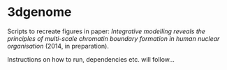 3dgenome
========

Scripts to recreate figures in paper: _Integrative modelling reveals the principles of multi-scale chromatin boundary formation in human nuclear organisation_ (2014, in preparation).

Instructions on how to run, dependencies etc. will follow...
